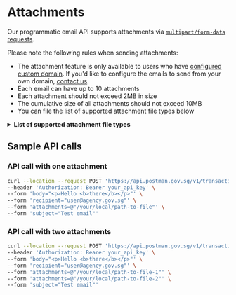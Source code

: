 # Attachments

Our programmatic email API supports attachments via [`multipart/form-data` requests](https://www.w3.org/TR/html401/interact/forms.html#h-17.13.4.2).

Please note the following rules when sending attachments:

* The attachment feature is only available to users who have [configured custom domain](../custom-domain-setup.md). If you'd like to configure the emails to send from your own domain, [contact us](https://go.gov.sg/postman-contact-us).
* Each email can have up to 10 attachments
* Each attachment should not exceed 2MB in size
* The cumulative size of all attachments should not exceed 10MB
* You can file the list of supported attachment file types below

<details>

<summary><strong>List of supported attachment file types</strong></summary>

* `asc`
* `avi`
* `bmp`
* `csv`
* `dgn`
* `docx`
* `dwf`
* `dwg`
* `dxf`
* `ent`
* `gif`
* `jpeg`
* `jpg`
* `mpeg`
* `mpg`
* `mpp`
* `odb`
* `odf`
* `odg`
* `ods`
* `pdf`
* `png`
* `pptx`
* `rtf`
* `sxc`
* `sxd`
* `sxi`
* `sxw`
* `tif`
* `tiff`
* `txt`
* `wmv`
* `xlsx`

</details>

## Sample API calls

### API call with one attachment

```zsh
curl --location --request POST 'https://api.postman.gov.sg/v1/transactional/email/send' \
--header 'Authorization: Bearer your_api_key' \
--form 'body="<p>Hello <b>there</b></p>"' \
--form 'recipient="user@agency.gov.sg"' \
--form 'attachments=@"/your/local/path-to-file"' \
--form 'subject="Test email"'
```

### API call with two attachments

```zsh
curl --location --request POST 'https://api.postman.gov.sg/v1/transactional/email/send' \
--header 'Authorization: Bearer your_api_key' \
--form 'body="<p>Hello <b>there</b></p>"' \
--form 'recipient="user@agency.gov.sg"' \
--form 'attachments=@"/your/local/path-to-file-1"' \
--form 'attachments=@"/your/local/path-to-file-2"' \
--form 'subject="Test email"'
```
